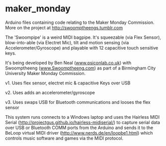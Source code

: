 # maker_monday
Arduino files containing code relating to the Maker Monday Commission.
More on the project at http://swoomptheengs.tumblr.com

The 'Swoompipe' is a weird MIDI bagpipe. It's squeezable (via Flex Sensor), blow-into-able (via Electret Mic), tilt and motion sensing (via Accelerometer/Gyroscope) and playable with 12 capacitive touch sensitive keys. 

It's being developed by Ben Neal (www.psiconlab.co.uk) with Swoomptheeng (www.Swoomptheeng.com) as part of a Birmingham City University Maker Monday Commission.


v1. Uses flex sensor, electret mic & capacitive Keys over USB

v2. Uses adds an accelerometer/gyroscope

v3. Uses swaps USB for Bluetooth communications and looses the flex sensor


This system runs connects to a Windows laptop and uses the Hairless MIDI Serial (http://projectgus.github.io/hairless-midiserial/) to capture serial data over USB or Bluetooth COMM ports from the Arduino and sends it to the BeLoop virtual MIDI driver (http://www.nerds.de/en/loopbe1.html) which controls music software and games via the MIDI protocol.
